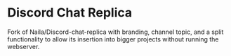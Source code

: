 # Discord Chat Replica
Fork of Naila/Discord-chat-replica with branding, channel topic, and a split functionality to allow its insertion into bigger projects without running the webserver.